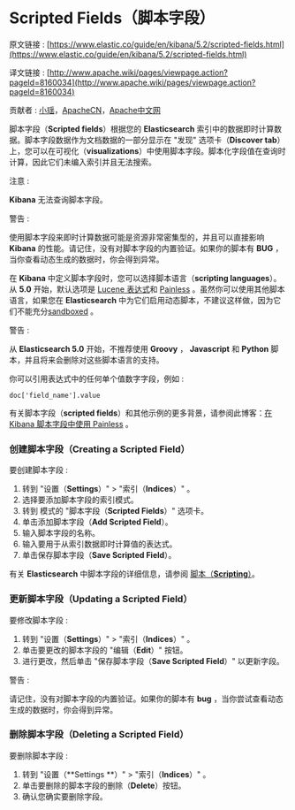 # Scripted Fields（脚本字段）

原文链接 : [https://www.elastic.co/guide/en/kibana/5.2/scripted-fields.html](https://www.elastic.co/guide/en/kibana/5.2/scripted-fields.html)

译文链接 : [http://www.apache.wiki/pages/viewpage.action?pageId=8160034](http://www.apache.wiki/pages/viewpage.action?pageId=8160034)

贡献者 : [小瑶](/display/~chenyao)，[ApacheCN](/display/~apachecn)，[Apache中文网](/display/~apachechina)

脚本字段（**Scripted fields**）根据您的 **Elasticsearch** 索引中的数据即时计算数据。脚本字段数据作为文档数据的一部分显示在 "发现" 选项卡（**Discover tab**）上，您可以在可视化（**visualizations**）中使用脚本字段。脚本化字段值在查询时计算，因此它们未编入索引并且无法搜索。

注意 :

**Kibana** 无法查询脚本字段。

警告 :

使用脚本字段来即时计算数据可能是资源非常密集型的，并且可以直接影响 **Kibana** 的性能。请记住，没有对脚本字段的内置验证。如果你的脚本有 **BUG** ，当你查看动态生成的数据时，你会得到异常。

在 **Kibana** 中定义脚本字段时，您可以选择脚本语言（**scripting languages**）。从 **5.0** 开始，默认选项是 [Lucene 表达式](https://www.elastic.co/guide/en/elasticsearch/reference/5.2/modules-scripting-expression.html)和 [Painless](https://www.elastic.co/guide/en/elasticsearch/reference/5.2/modules-scripting-painless.html) 。虽然你可以使用其他脚本语言，如果您在 **Elasticsearch** 中为它们启用动态脚本，不建议这样做，因为它们不能充分[sandboxed](https://www.elastic.co/guide/en/elasticsearch/reference/5.2/modules-scripting-security.html) 。

警告 :

从 **Elasticsearch 5.0** 开始，不推荐使用 **Groovy** ， **Javascript** 和 **Python** 脚本，并且将来会删除对这些脚本语言的支持。

你可以引用表达式中的任何单个值数字字段，例如 : 

```
doc['field_name'].value
```

有关脚本字段（**scripted fields**）和其他示例的更多背景，请参阅此博客：[在 Kibana 脚本字段中使用 Painless](https://www.elastic.co/blog/using-painless-kibana-scripted-fields) 。

### 创建脚本字段（Creating a Scripted Field）

要创建脚本字段 : 

1.  转到 "设置（**Settings**）" &gt; "索引（**Indices**）" 。
2.  选择要添加脚本字段的索引模式。
3.  转到 模式的 "脚本字段（**Scripted Fields**）" 选项卡。
4.  单击添加脚本字段（**Add Scripted Field**）。
5.  输入脚本字段的名称。
6.  输入要用于从索引数据即时计算值的表达式。
7.  单击保存脚本字段（**Save Scripted Field**）。

有关 **Elasticsearch** 中脚本字段的详细信息，请参阅 [脚本（**Scripting**）](https://www.elastic.co/guide/en/elasticsearch/reference/5.2/modules-scripting.html)。

### 更新脚本字段（Updating a Scripted Field）

要修改脚本字段 : 

1.  转到 "设置（**Settings**）" &gt; "索引（**Indices**）" 。
2.  单击要更改的脚本字段的 "编辑（**Edit**）" 按钮。
3.  进行更改，然后单击 "保存脚本字段（**Save Scripted Field**）" 以更新字段。

警告 :

请记住，没有对脚本字段的内置验证。如果你的脚本有 **bug** ，当你尝试查看动态生成的数据时，你会得到异常。

### 删除脚本字段（Deleting a Scripted Field）

要删除脚本字段 : 

1.  转到 "设置（**Settings **）" &gt; "索引（**Indices**）" 。
2.  单击要删除的脚本字段的删除（**Delete**）按钮。
3.  确认您确实要删除字段。